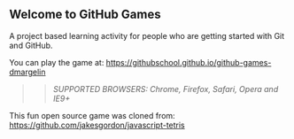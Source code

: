 ## Welcome to GitHub Games

A project based learning activity for people who are getting started with Git and GitHub.

You can play the game at: https://githubschool.github.io/github-games-dmargelin

>> _*SUPPORTED BROWSERS*: Chrome, Firefox, Safari, Opera and IE9+_

This fun open source game was cloned from: https://github.com/jakesgordon/javascript-tetris
